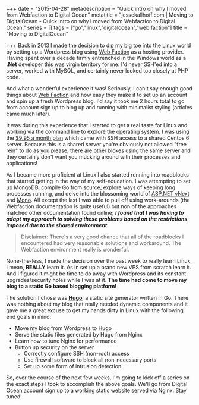 +++
date = "2015-04-28"
metadescription = "Quick intro on why I moved from Webfaction to Digital Ocean"
metatitle = "jessekallhoff.com | Moving to DigitalOcean - Quick intro on why I moved from Webfaction to Digital Ocean."
series = []
tags = ["go","linux","digitalocean","web faction"]
title = "Moving to DigitalOcean"

+++
Back in 2013 I made the decision to dip my big toe into the Linux world by setting up a Wordpress blog using [Web Faction][1] as a hosting provider. Having spent over a decade firmly entrenched in the Windows world as a **.Net** developer this was virgin territory for me: I'd never SSH'ed into a server, worked with MySQL, and certainly never looked too closely at PHP code.

And what a wonderful experience it was! Seriously, I can't say enough good things about [Web Faction][2] and how easy they make it to set up an account and spin up a fresh Wordpress blog. I'd say it took me 2 hours total to go from account sign up to blog up and running with minimalist styling (articles came much later).

It was during this experience that I started to get a real taste for Linux and working via the command line to explore the operating system. I was using the [$9.95 a month plan][3] which came with SSH access to a shared Centos 6 server. Because this is a shared server you're obviously not allowed "free rein" to do as you please; there are other blokes using the same server and they certainly don't want you mucking around with their processes and applications! 

As I became more proficient at Linux I also started running into roadblocks that started getting in the way of my self-education. I was attempting to set up MongoDB, compile Go from source, explore ways of keeping long processes running, and delve into the blossoming world of [ASP.NET vNext][4] and [Mono][5]. All except the last I was able to pull off using work-arounds (the Webfaction documentation is quite useful) but non of the approaches matched other documentation found online; ***I found that I was having to adapt my approach to solving these problems based on the restrictions imposed due to the shared environment***.

> Disclaimer: There's a very good chance that all of the roadblocks I encountered had very reasonable solutions and workaround. The Webfaction environment really is wonderful.

None-the-less, I made the decision over the past week to really learn Linux. I mean, **REALLY** learn it. As in set up a brand new VPS from scratch learn it. And I figured it might be time to do away with Wordpress and its constant upgrades/security holes while I was at it. **The time had come to move my blog to a static Go based blogging platform!**

The solution I chose was [**Hugo**][6], a static site generator written in Go. There was nothing about my blog that really needed dynamic components and it gave me a great excuse to get my hands dirty in Linux with the following end goals in mind:

* Move my blog from Wordpress to Hugo
* Serve the static files generated by Hugo from Nginx
* Learn how to tune Nginx for performance 
* Button up security on the server
	* Correctly configure SSH (non-root) access
	* Use firewall software to block all non-necessary ports
	* Set up some form of intrusion detection

So, over the course of the next few weeks, I'm going to kick off a series on the exact steps I took to accomplish the above goals. We'll go from Digital Ocean account sign up to a working static website served via Nginx. Stay tuned!


[1]:	http://www.webfaction.com
[2]:	http://www.webfaction.com
[3]:	https://www.webfaction.com/features
[4]:	http://www.asp.net/vnext
[5]:	http://www.mono-project.com/
[6]:	http://gohugo.io/